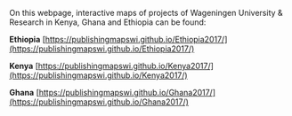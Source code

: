 
On this webpage, interactive maps of projects of Wageningen University & Research in Kenya, Ghana and Ethiopia can be found:

**Ethiopia**
[https://publishingmapswi.github.io/Ethiopia2017/](https://publishingmapswi.github.io/Ethiopia2017/)


**Kenya**
[https://publishingmapswi.github.io/Kenya2017/](https://publishingmapswi.github.io/Kenya2017/)


**Ghana**
[https://publishingmapswi.github.io/Ghana2017/](https://publishingmapswi.github.io/Ghana2017/)


